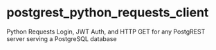 # postgrest_python_requests_client
Python Requests Login, JWT Auth, and HTTP GET for any PostgREST server serving a PostgreSQL database
